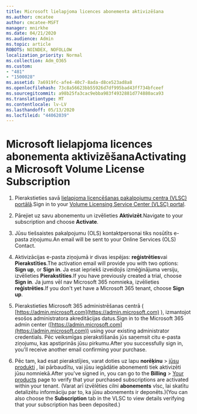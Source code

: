 ```yaml
---
title: Microsoft lielapjoma licences abonementa aktivizēšana
ms.author: cmcatee
author: cmcatee-MSFT
manager: mnirkhe
ms.date: 04/21/2020
ms.audience: Admin
ms.topic: article
ROBOTS: NOINDEX, NOFOLLOW
localization_priority: Normal
ms.collection: Adm_O365
ms.custom:
- "481"
- "1500028"
ms.assetid: 7a6919fc-afe4-40c7-8ada-d8ce523ad8a8
ms.openlocfilehash: 73c8a56623bb55926d7df995bad43ff734bfceef
ms.sourcegitcommit: a98b25fa3cac9ebba983f4932881d774880aca93
ms.translationtype: MT
ms.contentlocale: lv-LV
ms.lasthandoff: 05/13/2020
ms.locfileid: "44062039"
---
```

# <a name="activating-a-microsoft-volume-license-subscription"></a><span data-ttu-id="b9a97-102">Microsoft lielapjoma licences abonementa aktivizēšana</span><span class="sxs-lookup"><span data-stu-id="b9a97-102">Activating a Microsoft Volume License Subscription</span></span>

1. <span data-ttu-id="b9a97-103">Pierakstieties savā [lielapjoma licencēšanas pakalpojumu centra (VLSC) portālā](https://go.microsoft.com/fwlink/p/?LinkId=329762).</span><span class="sxs-lookup"><span data-stu-id="b9a97-103">Sign in to your [Volume Licensing Service Center (VLSC) portal](https://go.microsoft.com/fwlink/p/?LinkId=329762).</span></span>

2. <span data-ttu-id="b9a97-104">Pārejiet uz savu abonementu un izvēlieties **Aktivizēt**.</span><span class="sxs-lookup"><span data-stu-id="b9a97-104">Navigate to your subscription and choose **Activate**.</span></span>

3. <span data-ttu-id="b9a97-105">Jūsu tiešsaistes pakalpojumu (OLS) kontaktpersonai tiks nosūtīts e-pasta ziņojumu.</span><span class="sxs-lookup"><span data-stu-id="b9a97-105">An email will be sent to your Online Services (OLS) Contact.</span></span>

4. <span data-ttu-id="b9a97-106">Aktivizācijas e-pasta ziņojumā ir divas iespējas: **reģistrēties**vai **Pierakstīties**.</span><span class="sxs-lookup"><span data-stu-id="b9a97-106">The activation email will provide you with two options: **Sign up**, or **Sign in**.</span></span> <span data-ttu-id="b9a97-107">Ja esat iepriekš izveidojis izmēģinājuma versiju, izvēlieties **Pierakstīties**.</span><span class="sxs-lookup"><span data-stu-id="b9a97-107">If you have previously created a trial, choose **Sign in**.</span></span> <span data-ttu-id="b9a97-108">Ja jums vēl nav Microsoft 365 nomnieka, izvēlieties **reģistrēties**.</span><span class="sxs-lookup"><span data-stu-id="b9a97-108">If you don't yet have a Microsoft 365 tenant, choose **Sign up**.</span></span>

5. <span data-ttu-id="b9a97-109">Pierakstieties Microsoft 365 administrēšanas centrā ( [https://admin.microsoft.com](https://admin.microsoft.com) ), izmantojot esošos administratora akreditācijas datus.</span><span class="sxs-lookup"><span data-stu-id="b9a97-109">Sign in to the Microsoft 365 admin center ([https://admin.microsoft.com](https://admin.microsoft.com)) using your existing administrator credentials.</span></span> <span data-ttu-id="b9a97-110">Pēc veiksmīgas pierakstīšanās jūs saņemsit citu e-pasta ziņojumu, kas apstiprinās jūsu pirkumu.</span><span class="sxs-lookup"><span data-stu-id="b9a97-110">After you successfully sign in, you'll receive another email confirming your purchase.</span></span>

6. <span data-ttu-id="b9a97-111">Pēc tam, kad esat pierakstījies, varat doties uz lapu **norēķinu** \> [jūsu produkti](https://go.microsoft.com/fwlink/p/?linkid=842054) , lai pārbaudītu, vai jūsu iegādātie abonementi tiek aktivizēti jūsu nomniekā.</span><span class="sxs-lookup"><span data-stu-id="b9a97-111">After you've signed in, you can go to the **Billing** \> [Your products](https://go.microsoft.com/fwlink/p/?linkid=842054) page to verify that your purchased subscriptions are activated within your tenant.</span></span> <span data-ttu-id="b9a97-112">(Varat arī izvēlēties cilni **abonements** vlsc, lai skatītu detalizētu informāciju par to, ka jūsu abonements ir deponēts.)</span><span class="sxs-lookup"><span data-stu-id="b9a97-112">(You can also choose the **Subscription** tab in the VLSC to view details verifying that your subscription has been deposited.)</span></span>
